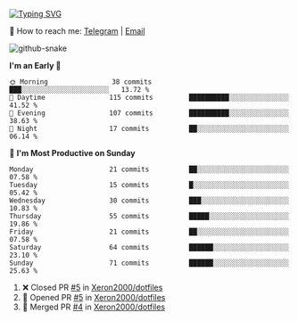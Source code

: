 [![Typing SVG](https://readme-typing-svg.demolab.com?font=Fira+Code&pause=1000&width=435&lines=%F0%9F%91%8B+Hi%2C+I'm+Xeron)](https://git.io/typing-svg)

📮️ How to reach me: [Telegram](https://t.me/Xeron23) | [Email](mailto:cw48565@gmail.com)

<picture>
  <source media="(prefers-color-scheme: dark)" srcset="https://github.com/Xeron2000/Xeron2000/blob/output/github-contribution-grid-snake-dark.svg" />
  <source media="(prefers-color-scheme: light)" srcset="https://github.com/Xeron2000/Xeron2000/blob/output/github-contribution-grid-snake.svg" />
  <img alt="github-snake" src="github-snake.svg" />
</picture>

<!--START_SECTION:waka-->
**I'm an Early 🐤** 

```text
🌞 Morning                38 commits          ███░░░░░░░░░░░░░░░░░░░░░░   13.72 % 
🌆 Daytime                115 commits         ██████████░░░░░░░░░░░░░░░   41.52 % 
🌃 Evening                107 commits         ██████████░░░░░░░░░░░░░░░   38.63 % 
🌙 Night                  17 commits          ██░░░░░░░░░░░░░░░░░░░░░░░   06.14 % 
```
📅 **I'm Most Productive on Sunday** 

```text
Monday                   21 commits          ██░░░░░░░░░░░░░░░░░░░░░░░   07.58 % 
Tuesday                  15 commits          █░░░░░░░░░░░░░░░░░░░░░░░░   05.42 % 
Wednesday                30 commits          ███░░░░░░░░░░░░░░░░░░░░░░   10.83 % 
Thursday                 55 commits          █████░░░░░░░░░░░░░░░░░░░░   19.86 % 
Friday                   21 commits          ██░░░░░░░░░░░░░░░░░░░░░░░   07.58 % 
Saturday                 64 commits          ██████░░░░░░░░░░░░░░░░░░░   23.10 % 
Sunday                   71 commits          ██████░░░░░░░░░░░░░░░░░░░   25.63 % 
```



<!--END_SECTION:waka-->

<!--START_SECTION:activity-->
1. ❌ Closed PR [#5](https://github.com/Xeron2000/dotfiles/pull/5) in [Xeron2000/dotfiles](https://github.com/Xeron2000/dotfiles)
2. 💪 Opened PR [#5](https://github.com/Xeron2000/dotfiles/pull/5) in [Xeron2000/dotfiles](https://github.com/Xeron2000/dotfiles)
3. 🎉 Merged PR [#4](https://github.com/Xeron2000/dotfiles/pull/4) in [Xeron2000/dotfiles](https://github.com/Xeron2000/dotfiles)
<!--END_SECTION:activity-->
